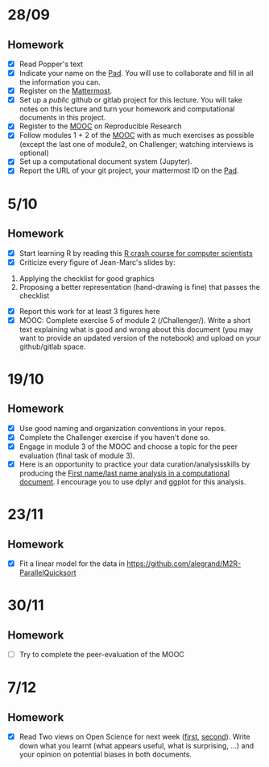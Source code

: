 # 28/09

## Homework
- [x] Read Popper's text
- [x] Indicate your name on the [Pad](https://codimd.math.cnrs.fr/Dai2ZzqzTwezOMZVIyMN-g#). You will use to collaborate and fill in all the information you can.
- [x] Register on the [Mattermost](https://framateam.org/smpe-2023-2024/channels/town-square).
- [x] Set up a *public* github or gitlab project for this lecture. You will take notes on this lecture and turn your homework and computational documents in this project.
- [x] Register to the [MOOC](https://www.fun-mooc.fr/fr/cours/recherche-reproductible-principes-methodologiques-pour-une-science-transparente/) on Reproducible Research
- [x] Follow modules 1 + 2 of the [MOOC](https://www.fun-mooc.fr/fr/cours/recherche-reproductible-principes-methodologiques-pour-une-science-transparente/) with as much exercises as possible (except the last one of module2, on Challenger; watching interviews is optional)
- [x] Set up a computational document system (Jupyter).
- [x] Report the URL of your git project, your mattermost ID on the [Pad](https://codimd.math.cnrs.fr/Dai2ZzqzTwezOMZVIyMN-g#).

# 5/10

## Homework

 - [x] Start learning R by reading this [R crash course for computer scientists](https://htmlpreview.github.io/?https://github.com/alegrand/SMPE/blob/master/sessions/2022_10_Grenoble/R_crash_course.html)
 - [x] Criticize every figure of Jean-Marc's slides by:
  1. Applying the checklist for good graphics
  2. Proposing a better representation (hand-drawing is fine) that passes the checklist
 - [x] Report this work for at least 3 figures here
 - [X] MOOC: Complete exercise 5 of module 2 (/Challenger/). Write a short text explaining what is good and wrong about this document (you may want to provide an updated version of the notebook) and upload on your github/gitlab space.

# 19/10

## Homework

- [X] Use good naming and organization conventions in your repos.
- [X] Complete the Challenger exercise if you haven't done so.
- [X] Engage in module 3 of the MOOC and choose a topic for the peer evaluation (final task of module 3).
- [X] Here is an opportunity to practice your data curation/analysisskills by producing the [First name/last name analysis in a computational document](https://github.com/alegrand/SMPE/blob/master/sessions/2022_10_Grenoble/03_Names-Methodo2022-exercise.Rmd). I encourage you to use dplyr and ggplot for this analysis.

# 23/11

## Homework

- [x] Fit a linear model for the data in https://github.com/alegrand/M2R-ParallelQuicksort

# 30/11

## Homework

- [ ] Try to complete the peer-evaluation of the MOOC

# 7/12

## Homework

- [X] Read Two views on Open Science for next week ([first](https://digitalscience.figshare.com/articles/report/The_State_of_Open_Data_2023/24428194), [second](https://www.ouvrirlascience.fr/passport-for-open-science-a-practical-guide-for-phd-students/)). Write down what you learnt (what appears useful, what is surprising, …) and your opinion on potential biases in both documents.